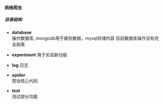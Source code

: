 #### 网络爬虫
##### 目录结构
* **database**  
操作数据库, mongodb用于缓存数据，mysql存储内容
目前数据库操作没有完全剥离

* **experiment**
用于实验新功能

* **log**
日志

* **spider**  
爬虫核心代码

* **test**  
测试部分功能
